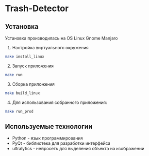 # Trash-Detector

## Установка

Установка производилась на OS Linux Gnome Manjaro

1. Настройка виртуального окружения
```bash
make install_linux
```

2. Запуск приложения
```bash
make run
```

3. Сборка приложения
```bash
make build_linux
```

4. Для использования собранного приложения:
```bash
make run_prod
```

## Используемые технологии

- Python - язык программирования
- PyQt - библиотека для разработки интерфейса
- ultralytics - нейросеть для выделения объекта на изображении
